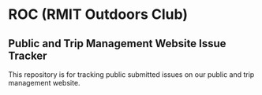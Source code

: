 # ROC (RMIT Outdoors Club) 
## Public and Trip Management Website Issue Tracker

This repository is for tracking public submitted issues on our public and trip management website.
